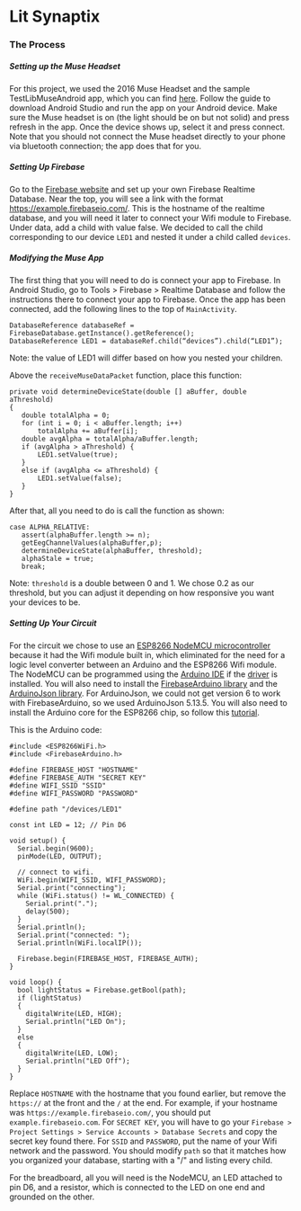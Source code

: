 # Lit Synaptix

### The Process
##### Setting up the Muse Headset
For this project, we used the 2016 Muse Headset and the sample TestLibMuseAndroid app, which you can find 
[here](http://developer.choosemuse.com/sdk/android/getting-started-with-libmuse-android). Follow the guide to download Android Studio and run the app on your Android device. Make sure the Muse headset is on (the light should be on but not solid) and press refresh in the app. Once the device shows up, select it and press connect. Note that you should not connect the Muse headset directly to your phone via bluetooth connection; the app does that for you.

##### Setting Up Firebase
Go to the [Firebase website](firebase.google.com) and set up your own Firebase Realtime Database. Near the top, you will see a link with the format https://example.firebaseio.com/. This is the hostname of the realtime database, and you will need it later to connect your Wifi module to Firebase. Under data, add a child with value false. We decided to call the child corresponding to our device `LED1` and nested it under a child called `devices`. 

##### Modifying the Muse App
The first thing that you will need to do is connect your app to Firebase. In Android Studio, go to Tools > Firebase > Realtime Database and follow the instructions there to connect your app to Firebase. Once the app has been connected, add the following lines to the top of `MainActivity`.

```
DatabaseReference databaseRef = FirebaseDatabase.getInstance().getReference();
DatabaseReference LED1 = databaseRef.child(“devices”).child(“LED1”);
```
Note: the value of LED1 will differ based on how you nested your children.

Above the `receiveMuseDataPacket` function, place this function:

```
private void determineDeviceState(double [] aBuffer, double aThreshold)
{
   double totalAlpha = 0;
   for (int i = 0; i < aBuffer.length; i++)
       totalAlpha += aBuffer[i];
   double avgAlpha = totalAlpha/aBuffer.length;
   if (avgAlpha > aThreshold) {
       LED1.setValue(true);
   }
   else if (avgAlpha <= aThreshold) {
       LED1.setValue(false);
   }
}
```
After that, all you need to do is call the function as shown:

```
case ALPHA_RELATIVE:
   assert(alphaBuffer.length >= n);
   getEegChannelValues(alphaBuffer,p);
   determineDeviceState(alphaBuffer, threshold);
   alphaStale = true;
   break;
```

Note: `threshold` is a double between 0 and 1. We chose 0.2 as our threshold, but you can adjust it depending on how responsive you want your devices to be.

##### Setting Up Your Circuit
For the circuit we chose to use an [ESP8266 NodeMCU microcontroller](https://www.amazon.com/gp/product/B010N1SPRK/ref=ppx_yo_dt_b_asin_title_o00_s00?ie=UTF8&psc=1) because it had the Wifi module built in, which eliminated for the need for a logic level converter between an Arduino and the ESP8266 Wifi module. The NodeMCU can be programmed using the [Arduino IDE](https://www.arduino.cc/en/main/software) if the [driver](https://www.silabs.com/products/development-tools/software/usb-to-uart-bridge-vcp-drivers) is installed. You will also need to install the 
[FirebaseArduino library](https://github.com/FirebaseExtended/firebase-arduino/tree/master/examples/FirebaseDemo_ESP8266) and the [ArduinoJson library](https://www.arduinolibraries.info/libraries/arduino-json). For ArduinoJson, we could not get version 6 to work with FirebaseArduino, so we used ArduinoJson 5.13.5. You will also need to install the Arduino core for the ESP8266 chip, so follow this [tutorial](https://github.com/esp8266/Arduino#installing-with-boards-manager). 

This is the Arduino code:

```
#include <ESP8266WiFi.h>
#include <FirebaseArduino.h>

#define FIREBASE_HOST "HOSTNAME" 
#define FIREBASE_AUTH "SECRET KEY"
#define WIFI_SSID "SSID"
#define WIFI_PASSWORD "PASSWORD"

#define path "/devices/LED1"
  
const int LED = 12; // Pin D6

void setup() {
  Serial.begin(9600);
  pinMode(LED, OUTPUT);

  // connect to wifi.
  WiFi.begin(WIFI_SSID, WIFI_PASSWORD);
  Serial.print("connecting");
  while (WiFi.status() != WL_CONNECTED) {
    Serial.print(".");
    delay(500);
  }
  Serial.println();
  Serial.print("connected: ");
  Serial.println(WiFi.localIP());

  Firebase.begin(FIREBASE_HOST, FIREBASE_AUTH);
}

void loop() {
  bool lightStatus = Firebase.getBool(path);
  if (lightStatus)
  {
    digitalWrite(LED, HIGH);
    Serial.println("LED On");
  }
  else
  {
    digitalWrite(LED, LOW); 
    Serial.println("LED Off");
  }
}
```
Replace `HOSTNAME` with the hostname that you found earlier, but remove the `https://` at the front and the `/` at the end. For example, if your hostname was `https://example.firebaseio.com/`, you should put `example.firebaseio.com`. For `SECRET KEY`, you will have to go your `Firebase > Project Settings > Service Accounts > Database Secrets` and copy the secret key found there. For `SSID` and `PASSWORD`, put the name of your Wifi network and the password. You should modify `path` so that it matches how you organized your database, starting with a "/" and listing every child. 

For the breadboard, all you will need is the NodeMCU, an LED attached to pin D6, and a resistor, which is connected to the LED on one end and grounded on the other. 

